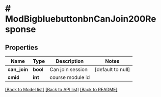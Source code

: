 # # ModBigbluebuttonbnCanJoin200Response

## Properties

Name | Type | Description | Notes
------------ | ------------- | ------------- | -------------
**can_join** | **bool** | Can join session | [default to null]
**cmid** | **int** | course module id |

[[Back to Model list]](../../README.md#models) [[Back to API list]](../../README.md#endpoints) [[Back to README]](../../README.md)
